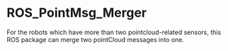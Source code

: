 # ROS_PointMsg_Merger
For the robots which have more than two pointcloud-related sensors, this ROS package can merge two pointCloud messages into one.
